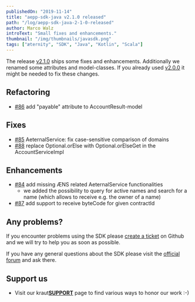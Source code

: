 ```yaml
---
publishedOn: "2019-11-14"
title: "aepp-sdk-java v2.1.0 released"
path: "/log/aepp-sdk-java-2-1-0-released"
author: Marco Walz
introText: "Small fixes and enhancements."
thumbnail: "/img/thumbnails/javasdk.png"
tags: ["æternity", "SDK", "Java", "Kotlin", "Scala"]
---
```

The release [v2.1.0](https://github.com/kryptokrauts/aepp-sdk-java/releases/tag/v2.1.0) ships some fixes and enhancements. Additionally we renamed some attributes and model-classes. If you already used [v2.0.0](https://github.com/kryptokrauts/aepp-sdk-java/releases/tag/v2.0.0) it might be needed to fix these changes.

## Refactoring
- [#86](https://github.com/kryptokrauts/aepp-sdk-java/issues/86) add "payable" attribute to AccountResult-model

## Fixes
- [#85](https://github.com/kryptokrauts/aepp-sdk-java/issues/85) AeternalService: fix case-sensitive comparison of domains
- [#88](https://github.com/kryptokrauts/aepp-sdk-java/issues/88) replace Optional.orElse with Optional.orElseGet in the AccountServiceImpl

## Enhancements
- [#84](https://github.com/kryptokrauts/aepp-sdk-java/issues/84) add missing ÆNS related AeternalService functionalities
   - we added the possibility to query for active names
   and search for a name (which allows to receive e.g. the owner of a name)
- [#87](https://github.com/kryptokrauts/aepp-sdk-java/issues/87) add support to receive byteCode for given contractId


## Any problems?
If you encounter problems using the SDK please [create a ticket](https://github.com/kryptokrauts/aepp-sdk-java/issues/new) on Github and we will try to help you as soon as possible.

If you have any general questions about the SDK please visit the [official forum](https://forum.aeternity.com/c/aepplications/sdk) and ask there.

## Support us
- Visit our kraut[**SUPPORT**](/support) page to find various ways to honor our work :-)
